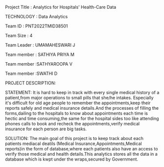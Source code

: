 Project Title : Analytics for Hospitals' Health-Care Data

TECHNOLOGY : Data Analytics

Team ID : PNT2022TMID38501

Team Size : 4

Team Leader : UMAMAHESWARI J

Team member : SATHIYA PRIYA M

Team member :SATHYAROOPA V

Team member :SWATHI D

PROJECT DESCRIPTION:

     
STATEMENT:  It is hard to keep in track with every single medical history of a patient,from major operations to small pills that she/he intakes. Especially it's difficult for old age people to remember the appointments,keep their reports safely and medical insurance details.And the processes of filling the forms,dailing to the hospitals to know about appointments each time is hectic and time consuming,the same for the hospital sides too like attending phones calls to book and recheck the appointments,verify medical insurance for each person are big tasks.

SOLUTION:  The main goal of this project is to keep track about each patients mediacal deatils (Medical Insurance,Appointments,Medical reports)in the form of database,where each patients also have an access to verify those medical and health details.This analytics stores all the data in a database which is kwpt under the wraps,secured by Government.

